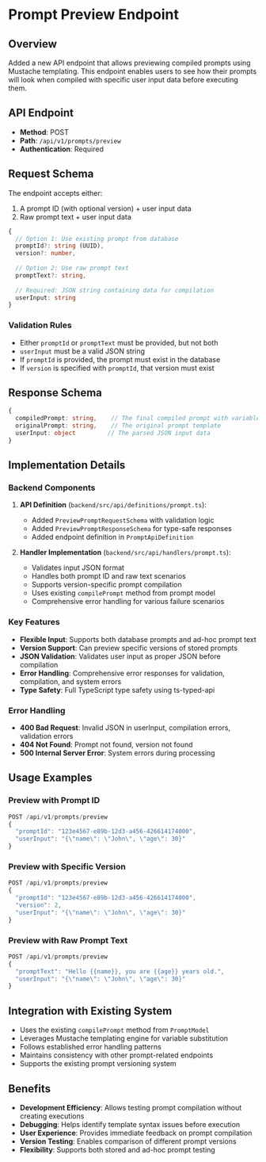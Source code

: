 # Prompt Preview Endpoint

## Overview
Added a new API endpoint that allows previewing compiled prompts using Mustache templating. This endpoint enables users to see how their prompts will look when compiled with specific user input data before executing them.

## API Endpoint
- **Method**: POST
- **Path**: `/api/v1/prompts/preview`
- **Authentication**: Required

## Request Schema
The endpoint accepts either:
1. A prompt ID (with optional version) + user input data
2. Raw prompt text + user input data

```typescript
{
  // Option 1: Use existing prompt from database
  promptId?: string (UUID),
  version?: number,
  
  // Option 2: Use raw prompt text
  promptText?: string,
  
  // Required: JSON string containing data for compilation
  userInput: string
}
```

### Validation Rules
- Either `promptId` or `promptText` must be provided, but not both
- `userInput` must be a valid JSON string
- If `promptId` is provided, the prompt must exist in the database
- If `version` is specified with `promptId`, that version must exist

## Response Schema
```typescript
{
  compiledPrompt: string,    // The final compiled prompt with variables replaced
  originalPrompt: string,    // The original prompt template
  userInput: object         // The parsed JSON input data
}
```

## Implementation Details

### Backend Components
1. **API Definition** (`backend/src/api/definitions/prompt.ts`):
   - Added `PreviewPromptRequestSchema` with validation logic
   - Added `PreviewPromptResponseSchema` for type-safe responses
   - Added endpoint definition in `PromptApiDefinition`

2. **Handler Implementation** (`backend/src/api/handlers/prompt.ts`):
   - Validates input JSON format
   - Handles both prompt ID and raw text scenarios
   - Supports version-specific prompt compilation
   - Uses existing `compilePrompt` method from prompt model
   - Comprehensive error handling for various failure scenarios

### Key Features
- **Flexible Input**: Supports both database prompts and ad-hoc prompt text
- **Version Support**: Can preview specific versions of stored prompts
- **JSON Validation**: Validates user input as proper JSON before compilation
- **Error Handling**: Comprehensive error responses for validation, compilation, and system errors
- **Type Safety**: Full TypeScript type safety using ts-typed-api

### Error Handling
- **400 Bad Request**: Invalid JSON in userInput, compilation errors, validation errors
- **404 Not Found**: Prompt not found, version not found
- **500 Internal Server Error**: System errors during processing

## Usage Examples

### Preview with Prompt ID
```javascript
POST /api/v1/prompts/preview
{
  "promptId": "123e4567-e89b-12d3-a456-426614174000",
  "userInput": "{\"name\": \"John\", \"age\": 30}"
}
```

### Preview with Specific Version
```javascript
POST /api/v1/prompts/preview
{
  "promptId": "123e4567-e89b-12d3-a456-426614174000",
  "version": 2,
  "userInput": "{\"name\": \"John\", \"age\": 30}"
}
```

### Preview with Raw Prompt Text
```javascript
POST /api/v1/prompts/preview
{
  "promptText": "Hello {{name}}, you are {{age}} years old.",
  "userInput": "{\"name\": \"John\", \"age\": 30}"
}
```

## Integration with Existing System
- Uses the existing `compilePrompt` method from `PromptModel`
- Leverages Mustache templating engine for variable substitution
- Follows established error handling patterns
- Maintains consistency with other prompt-related endpoints
- Supports the existing prompt versioning system

## Benefits
- **Development Efficiency**: Allows testing prompt compilation without creating executions
- **Debugging**: Helps identify template syntax issues before execution
- **User Experience**: Provides immediate feedback on prompt compilation
- **Version Testing**: Enables comparison of different prompt versions
- **Flexibility**: Supports both stored and ad-hoc prompt testing
